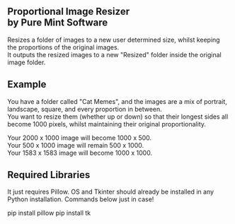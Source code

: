 Proportional Image Resizer  
by Pure Mint Software  
--------------------------

Resizes a folder of images to a new user determined size, whilst keeping the proportions of the original images.   
It outputs the resized images to a new "Resized" folder inside the original image folder.  

Example 
-------

You have a folder called "Cat Memes", and the images are a mix of portrait, landscape, square, and every proportion in between.  
You want to resize them (whether up or down) so that their longest sides all become 1000 pixels, whilst maintaining their original proportionality.  
  
Your 2000 x 1000 image will become 1000 x 500.  
Your 500 x 1000 image will remain 500 x 1000.  
Your 1583 x 1583 image will become 1000 x 1000.  

Required Libraries 
------------------

It just requires Pillow. OS and Tkinter should already be installed in any Python installation. Commands below just in case!

pip install pillow
pip install tk
